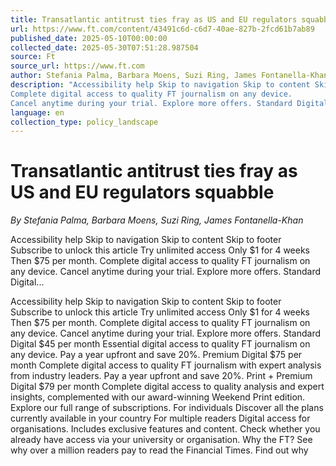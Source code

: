 ```yaml
---
title: Transatlantic antitrust ties fray as US and EU regulators squabble
url: https://www.ft.com/content/43491c6d-c6d7-40ae-827b-2fcd61b7ab89
published_date: 2025-05-10T00:00:00
collected_date: 2025-05-30T07:51:28.987504
source: Ft
source_url: https://www.ft.com
author: Stefania Palma, Barbara Moens, Suzi Ring, James Fontanella-Khan
description: "Accessibility help Skip to navigation Skip to content Skip to footer Subscribe to unlock this article Try unlimited access Only $1 for 4 weeks Then $75 per month.
Complete digital access to quality FT journalism on any device.
Cancel anytime during your trial. Explore more offers. Standard Digital..."
language: en
collection_type: policy_landscape
---
```


# Transatlantic antitrust ties fray as US and EU regulators squabble

*By Stefania Palma, Barbara Moens, Suzi Ring, James Fontanella-Khan*

Accessibility help Skip to navigation Skip to content Skip to footer Subscribe to unlock this article Try unlimited access Only $1 for 4 weeks Then $75 per month.
Complete digital access to quality FT journalism on any device.
Cancel anytime during your trial. Explore more offers. Standard Digital...

Accessibility help Skip to navigation Skip to content Skip to footer Subscribe to unlock this article Try unlimited access Only $1 for 4 weeks Then $75 per month.
Complete digital access to quality FT journalism on any device.
Cancel anytime during your trial. Explore more offers. Standard Digital $45 per month Essential digital access to quality FT journalism on any device. Pay a year upfront and save 20%. Premium Digital $75 per month Complete digital access to quality FT journalism with expert analysis from industry leaders. Pay a year upfront and save 20%. Print + Premium Digital $79 per month Complete digital access to quality analysis and expert insights, complemented with our award-winning Weekend Print edition. Explore our full range of subscriptions. For individuals Discover all the plans currently available in your country For multiple readers Digital access for organisations. Includes exclusive features and content. Check whether you already have access via your university or organisation. Why the FT? See why over a million readers pay to read the Financial Times. Find out why